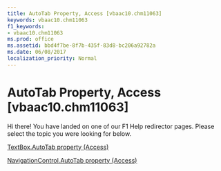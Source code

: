 ```yaml
---
title: AutoTab Property, Access [vbaac10.chm11063]
keywords: vbaac10.chm11063
f1_keywords:
- vbaac10.chm11063
ms.prod: office
ms.assetid: bbd4f7be-8f7b-435f-83d8-bc206a92782a
ms.date: 06/08/2017
localization_priority: Normal
---
```



# AutoTab Property, Access [vbaac10.chm11063]

Hi there! You have landed on one of our F1 Help redirector pages. Please select the topic you were looking for below.

[TextBox.AutoTab property (Access)](http://msdn.microsoft.com/library/27b17921-cd58-e243-e091-2686c64a7c02%28Office.15%29.aspx)

[NavigationControl.AutoTab property (Access)](http://msdn.microsoft.com/library/3d484269-c00b-3f5e-8492-6e0ca60460b8%28Office.15%29.aspx)


